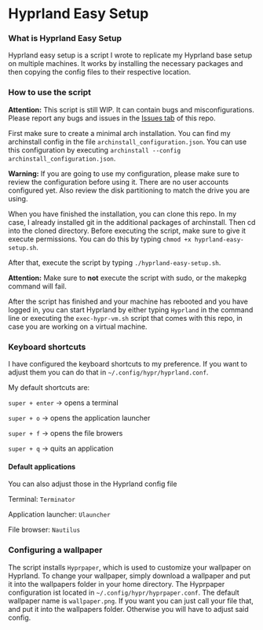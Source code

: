 # Hyprland Easy Setup

### What is Hyprland Easy Setup
Hyprland easy setup is a script I wrote to replicate my Hyprland base setup on multiple machines. It works by
installing the necessary packages and then copying the config files to their respective location.

### How to use the script
**Attention:** This script is still WIP. It can contain bugs and misconfigurations. Please report any bugs and issues in the [Issues tab](https://github.com/RandomTanne/hyprland-easy-setup/issues)
of this repo.

First make sure to create a minimal arch installation. You can find my archinstall config in the file `archinstall_configuration.json`.
You can use this configuration by executing `archinstall --config archinstall_configuration.json`.

**Warning:** If you are going to use my configuration, please make sure to review the configuration before using it. There are no user accounts configured yet.
Also review the disk partitioning to match the drive you are using.

When you have finished the installation, you can clone this repo. In my case, I already installed git in the additional packages of archinstall. Then cd into the cloned directory.
Before executing the script, make sure to give it execute permissions. You can do this by typing `chmod +x hyprland-easy-setup.sh`.

After that, execute the script by typing `./hyprland-easy-setup.sh`.

**Attention:** Make sure to **not** execute the script with sudo, or the makepkg command will fail.

After the script has finished and your machine has rebooted and you have logged in, you can start Hyprland by either typing `Hyprland` in the command line or executing the `exec-hypr-vm.sh` script that comes with this repo,
in case you are working on a virtual machine.

### Keyboard shortcuts
I have configured the keyboard shortcuts to my preference. If you want to adjust them you can do that in `~/.config/hypr/hyprland.conf`.

My default shortcuts are:

`super + enter` -> opens a terminal

`super + o` -> opens the application launcher

`super + f` -> opens the file browers

`super + q` -> quits an application

#### Default applications
You can also adjust those in the Hyprland config file

Terminal: `Terminator`

Application launcher: `Ulauncher`

File browser: `Nautilus`

### Configuring a wallpaper
The script installs `Hyprpaper`, which is used to customize your wallpaper on Hyprland. To change your wallpaper, simply download a wallpaper and put it into the wallpapers folder in your home directory.
The Hyprpaper configuration ist located in `~/.config/hypr/hyprpaper.conf`. The default wallpaper name is `wallpaper.png`. If you want you can just call your file that, and put it into the wallpapers folder.
Otherwise you will have to adjust said config.